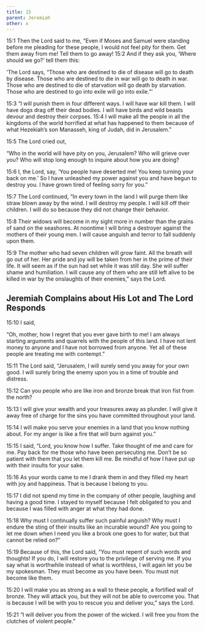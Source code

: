 ```yaml
---
title: 15
parent: Jeremiah
other: x
---
```



<a name="15:1">15:1</a> Then the Lord said to me, “Even if Moses and Samuel were standing before me pleading for these people, I would not feel pity for them. Get them away from me! Tell them to go away! <a name="15:2">15:2</a> And if they ask you, ‘Where should we go?’ tell them this:

‘The Lord says,
“Those who are destined to die of disease will go to death by disease.
Those who are destined to die in war will go to death in war.
Those who are destined to die of starvation will go death by starvation.
Those who are destined to go into exile will go into exile.”’

<a name="15:3">15:3</a> “I will punish them in four different ways. I will have war kill them. I will have dogs drag off their dead bodies. I will have birds and wild beasts devour and destroy their corpses. <a name="15:4">15:4</a> I will make all the people in all the kingdoms of the world horrified at what has happened to them because of what Hezekiah’s son Manasseh, king of Judah, did in Jerusalem.”

<a name="15:5">15:5</a> The Lord cried out,

“Who in the world will have pity on you, Jerusalem?
Who will grieve over you?
Who will stop long enough
to inquire about how you are doing?

<a name="15:6">15:6</a> I, the Lord, say, ‘You people have deserted me!
You keep turning your back on me.’
So I have unleashed my power against you and have begun to destroy you.
I have grown tired of feeling sorry for you.”

<a name="15:7">15:7</a> The Lord continued,
“In every town in the land I will purge them
like straw blown away by the wind.
I will destroy my people.
I will kill off their children.
I will do so because they did not change their behavior.

<a name="15:8">15:8</a> Their widows will become in my sight more in number
than the grains of sand on the seashores.
At noontime I will bring a destroyer
against the mothers of their young men.
I will cause anguish and terror
to fall suddenly upon them.

<a name="15:9">15:9</a> The mother who had seven children will grow faint.
All the breath will go out of her.
Her pride and joy will be taken from her in the prime of their life.
It will seem as if the sun had set while it was still day.
She will suffer shame and humiliation.
I will cause any of them who are still left alive
to be killed in war by the onslaughts of their enemies,”
says the Lord.

## Jeremiah Complains about His Lot and The Lord Responds

<a name="15:10">15:10</a> I said,

“Oh, mother, how I regret that you ever gave birth to me!
I am always starting arguments and quarrels with the people of this land.
I have not lent money to anyone and I have not borrowed from anyone.
Yet all of these people are treating me with contempt.”

<a name="15:11">15:11</a> The Lord said,
“Jerusalem, I will surely send you away for your own good.
I will surely bring the enemy upon you in a time of trouble and distress.

<a name="15:12">15:12</a> Can you people who are like iron and bronze
break that iron fist from the north?

<a name="15:13">15:13</a> I will give your wealth and your treasures away as plunder.
I will give it away free of charge for the sins you have committed throughout your land.

<a name="15:14">15:14</a> I will make you serve your enemies in a land that you know nothing about.
For my anger is like a fire that will burn against you.”

<a name="15:15">15:15</a> I said,
“Lord, you know how I suffer.
Take thought of me and care for me.
Pay back for me those who have been persecuting me.
Don’t be so patient with them that you let them kill me.
Be mindful of how I have put up with their insults for your sake.

<a name="15:16">15:16</a> As your words came to me I drank them in
and they filled my heart with joy and happiness.
That is because I belong to you.

<a name="15:17">15:17</a> I did not spend my time in the company of other people,
laughing and having a good time.
I stayed to myself because I felt obligated to you
and because I was filled with anger at what they had done.

<a name="15:18">15:18</a> Why must I continually suffer such painful anguish?
Why must I endure the sting of their insults like an incurable wound?
Are you going to let me down when I need you
like a brook one goes to for water, but that cannot be relied on?”

<a name="15:19">15:19</a> Because of this, the Lord said,
“You must repent of such words and thoughts!
If you do, I will restore you to the privilege of serving me.
If you say what is worthwhile instead of what is worthless,
I will again let you be my spokesman.
They must become as you have been.
You must not become like them.

<a name="15:20">15:20</a> I will make you as strong as a wall to these people,
a fortified wall of bronze.
They will attack you,
but they will not be able to overcome you.
That is because I will be with you to rescue you and deliver you,”
says the Lord.

<a name="15:21">15:21</a> “I will deliver you from the power of the wicked.
I will free you from the clutches of violent people.”